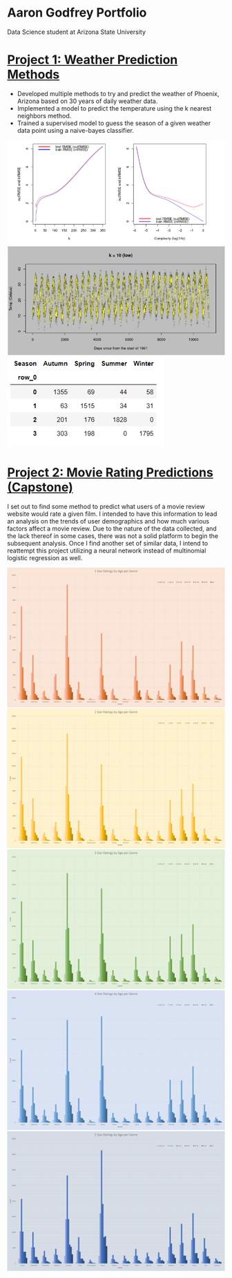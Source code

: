 # Aaron Godfrey Portfolio
Data Science student at Arizona State University

# [Project 1: Weather Prediction Methods](https://github.com/ap4godfrey227/Machine-Learning-Project-1.git)
* Developed multiple methods to try and predict the weather of Phoenix, Arizona based on 30 years of daily weather data.
* Implemented a model to predict the temperature using the k nearest neighbors method.
* Trained a supervised model to guess the season of a given weather data point using a naive-bayes classifier.

![](/images/rmse.PNG)
![](/images/kExample.PNG)
![](/images/confM.PNG)

# [Project 2: Movie Rating Predictions (Capstone)](https://github.com/ap4godfrey227/CapstoneProject.git)
I set out to find some method to predict what users of a movie review website would rate a given film. I intended to have this information to lead an analysis on the trends of user demographics and how much various factors affect a movie review. Due to the nature of the data collected, and the lack thereof in some cases, there was not a solid platform to begin the subsequent analysis. Once I find another set of similar data, I intend to reattempt this project utilizing a neural network instead of multinomial logistic regression as well.

![](/images/1starRatingByAge.png)
![](/images/2starRatingByAge.png)
![](/images/3starRatingByAge.png)
![](/images/4starRatingByAge.png)
![](/images/5starRatingByAge.png)

